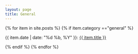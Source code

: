 ```yaml
---
layout: page
title: General
---
```


{% for  item in site.posts %}
{% if item.category =="general" %}
<p> {{ item.date | date: "%d %b, %Y" }}: <a href="{{item.url}}" > {{ item.title }} </a> 
</p>
{% endif %}
{% endfor %}
